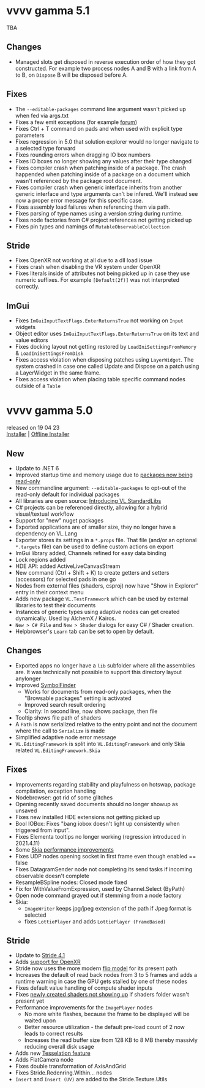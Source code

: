 # vvvv gamma 5.1
TBA

## Changes
* Managed slots get disposed in reverse execution order of how they got constructed. For example two process nodes A and B with a link from A to B, on `Dispose` B will be disposed before A.

## Fixes
* The `--editable-packages` command line argument wasn't picked up when fed via args.txt
* Fixes a few emit exceptions (for example [forum](https://discourse.vvvv.org/t/mutableobservablecollection-changed-not-working/21474))
* Fixes Ctrl + T command on pads and when used with explicit type parameters
* Fixes regression in 5.0 that solution explorer would no longer navigate to a selected type forward
* Fixes rounding errors when dragging IO box numbers
* Fixes IO boxes no longer showing any values after their type changed
* Fixes compiler crash when patching inside of a package. The crash happended when patching inside of a package on a document which wasn't referenced by the package root document.
* Fixes compiler crash when generic interface inherits from another generic interface and type arguments can't be infered. We'll instead see now a proper error message for this specific case.
* Fixes assembly load failures when referencing them via path.
* Fixes parsing of type names using a version string during runtime.
* Fixes node factories from C# project references not getting picked up
* Fixes pin types and namings of `MutableObservableCollection`

## Stride
* Fixes OpenXR not working at all due to a dll load issue
* Fixes crash when disabling the VR system under OpenXR 
* Fixes literals inside of attributes not being picked up in case they use numeric suffixes. For example `[Default(2f)]` was not interpreted correctly.

## ImGui
* Fixes `ImGuiInputTextFlags.EnterReturnsTrue` not working on `Input` widgets
* Object editor uses `ImGuiInputTextFlags.EnterReturnsTrue` on its text and value editors
* Fixes docking layout not getting restored by `LoadIniSettingsFromMemory` & `LoadIniSettingsFromDisk`
* Fixes access violation when disposing patches using `LayerWidget`. The system crashed in case one called Update and Dispose on a patch using a LayerWidget in the same frame.
* Fixes access violation when placing table specific command nodes outside of a `Table`

# vvvv gamma 5.0
released on 19 04 23  
[Installer](https://teamcity.vvvv.org/guestAuth/app/rest/builds/id:37207/artifacts/content/vvvv_gamma_5.0_setup.exe) |
[Offline Installer](https://teamcity.vvvv.org/guestAuth/app/rest/builds/id:37207/artifacts/content/vvvv_gamma_5.0_setup_offline.exe)

## New
* Update to .NET 6
* Improved startup time and memory usage due to [packages now being read-only](https://thegraybook.vvvv.org/reference/language/compilation.html#read-only-packages)
* New commandline argument: `--editable-packages` to opt-out of the read-only default for individual packages
* All libraries are open source: [Introducing VL.StandardLibs](https://visualprogramming.net/blog/2023/introducing-vl.standardlibs/)
* C# projects can be referenced directly, allowing for a hybrid visual/textual workflow
* Support for "new" nuget packages
* Exported applications are of smaller size, they no longer have a dependency on VL.Lang
* Exporter stores its settings in a `*.props` file. That file (and/or an optional `*.targets` file) can be used to define custom actions on export
* ImGui library added, Channels refined for easy data binding  
* Lock regions added
* HDE API: added ActiveLiveCanvasStream
* New command (Ctrl + Shift + K) to create getters and setters (accessors) for selected pads in one go
* Nodes from external files (shaders, csproj) now have "Show in Explorer" entry in their context menu
* Adds new package `VL.TestFramework` which can be used by external libraries to test their documents
* Instances of generic types using adaptive nodes can get created dynamically. Used by AlchemX / Kairos.
* `New > C# File` and `New > Shader` dialogs for easy C# / Shader creation.
* Helpbrowser's `Learn` tab can be set to open by default.

## Changes
* Exported apps no longer have a `lib` subfolder where all the assemblies are. It was technically not possible to support this directory layout anylonger
* Improved [SymbolFinder](https://thegraybook.vvvv.org/reference/hde/finders.html#symbolfinder)
  * Works for documents from read-only packages, when the "Browsable packages" setting is activated
  * Improved search result ordering
  * Clarity: In second line, now shows package, then file
* Tooltip shows file path of shaders
* A `Path` is now serialized relative to the entry point and not the document where the call to `Serialize` is made
* Simplified adaptive node error message
* `VL.EditingFramework` is split into `VL.EditingFramework` and only Skia related `VL.EditingFramework.Skia`

## Fixes
* Improvements regarding stability and playfulness on hotswap, package compilation, exception handling
* Nodebrowser: got rid of some glitches 
* Opening recently saved documents should no longer showup as unsaved
* Fixes new installed HDE extensions not getting picked up 
* Bool IOBox: Fixes "bang iobox doesn't light up consistently when triggered from input".
* Fixes Elementa tooltips no longer working (regression introduced in 2021.4.11)
* Some [Skia performance improvements](https://discourse.vvvv.org/t/elementa-frame-rate-issues/20798/14)
* Fixes UDP nodes opening socket in first frame even though enabled == false
* Fixes DatagramSender node not completing its send tasks if incoming observable doesn't complete
* ResampleBSpline nodes: Closed mode fixed
* Fix for WithValueFromExpression, used by Channel.Select (ByPath)
* Open node command grayed out if stemming from a node factory
* Skia: 
  - `ImageWriter` keeps jpg/jpeg extension of the path if Jpeg format is selected
  - fixes `LottiePlayer` and adds `LottiePlayer (FrameBased)`


## Stride
* Update to [Stride 4.1](https://www.stride3d.net/blog/release-stride-4-1/) 
* Adds [support for OpenXR](https://visualprogramming.net/blog/2022/introducing-support-for-openxr/)
* Stride now uses the more modern [flip model](https://learn.microsoft.com/en-us/windows/win32/direct3ddxgi/dxgi-flip-model) for its present path
* Increases the default of read back nodes from 3 to 5 frames and adds a runtime warning in case the GPU gets stalled by one of these nodes
* Fixes default value handling of compute shader inputs
* Fixes [newly created shaders not showing up](https://github.com/vvvv/VL.Stride/issues/491) if shaders folder wasn't present yet 
* Performance improvements for the `ImagePlayer` nodes
  * No more white flashes, because the frame to be displayed will be waited upon
  * Better resource utilization - the default pre-load count of 2 now leads to correct results
  * Increases the read buffer size from 128 KB to 8 MB thereby massivly reducing overall disk usage
* Adds new [Tesselation feature](https://github.com/vvvv/VL.Stride/pull/589) 
* Adds FlatCamera node
* Fixes double transformation of AxisAndGrid
* Fixes Stride.Redenring.Within... nodes
* `Insert` and `Insert (UV)` are added to the Stride.Texture.Utils
